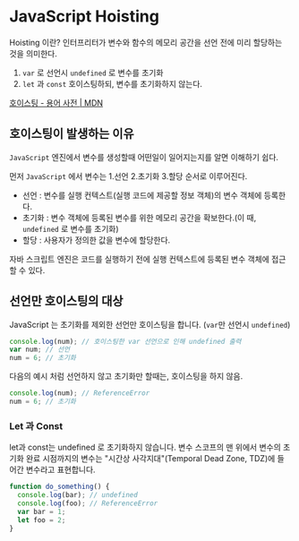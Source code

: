 # JavaScript Hoisting

Hoisting 이란? 인터프리터가 변수와 함수의 메모리 공간을 선언 전에 미리 할당하는 것을 의미한다.

1. `var` 로 선언시 `undefined` 로 변수를 초기화
2. `let` 과 `const` 호이스팅하되, 변수를 초기화하지 않는다.

[호이스팅 - 용어 사전 | MDN](https://developer.mozilla.org/ko/docs/Glossary/Hoisting)

## 호이스팅이 발생하는 이유

`JavaScript` 엔진에서 변수를 생성할때 어떤일이 일어지는지를 알면 이해하기 쉽다.

먼저 `JavaScript` 에서 변수는 1.선언 2.초기화 3.할당 순서로 이루어진다.

- 선언 : 변수를 실행 컨텍스트(실행 코드에 제공할 정보 객체)의 변수 객체에 등록한다.
- 초기화 : 변수 객체에 등록된 변수를 위한 메모리 공간을 확보한다.(이 때, `undefined` 로 변수를 초기화)
- 할당 : 사용자가 정의한 값을 변수에 할당한다.

자바 스크립트 엔진은 코드를 실행하기 전에 실행 컨텍스트에 등록된 변수 객체에 접근 할 수 있다.

## 선언만 호이스팅의 대상

JavaScript 는 초기화를 제외한 선언만 호이스팅을 합니다. (`var`만 선언시 `undefined`)

```javascript
console.log(num); // 호이스팅한 var 선언으로 인해 undefined 출력
var num; // 선언
num = 6; // 초기화
```

다음의 예시 처럼 선언하지 않고 초기화만 할때는, 호이스팅을 하지 않음.

```javascript
console.log(num); // ReferenceError
num = 6; // 초기화
```

### Let 과 Const

let과 const는 undefined 로 초기화하지 않습니다.
변수 스코프의 맨 위에서 변수의 초기화 완료 시점까지의 변수는 "시간상 사각지대"(Temporal Dead Zone, TDZ)에 들어간 변수라고 표현합니다.

```javascript
function do_something() {
  console.log(bar); // undefined
  console.log(foo); // ReferenceError
  var bar = 1;
  let foo = 2;
}
```
